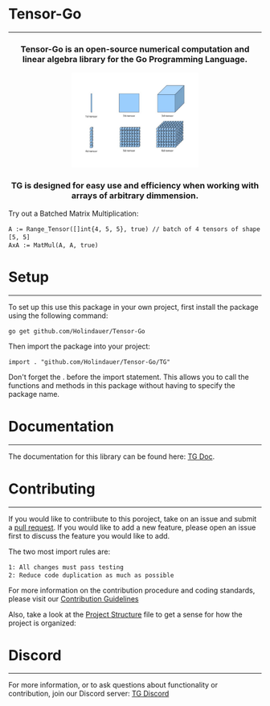 # Tensor-Go 





-----------------------------------------------------------------------------------------------------
<center>
<h3>Tensor-Go is an open-source numerical computation and linear algebra library for the Go Programming Language.</h3>
    
<p align="center">
  <img src="tensor_visualization.jpg" alt="Description" style="width:50%">
</p>

<h3>TG is designed for easy use and efficiency when working with arrays of arbitrary dimmension.</h3>
</center>


Try out a Batched Matrix Multiplication:

    A := Range_Tensor([]int{4, 5, 5}, true) // batch of 4 tensors of shape [5, 5]
    AxA := MatMul(A, A, true)      
# Setup
-----------------------------------------------------------------------------------------------------

To set up this use this package in your own project, first install the package using the following command:

    go get github.com/Holindauer/Tensor-Go

Then import the package into your project:

    import . "github.com/Holindauer/Tensor-Go/TG"

Don't forget the . before the import statement. This allows you to call the functions and methods in this package without having to specify the package name.

# Documentation
-----------------------------------------------------------------------------------------------------


The documentation for this library can be found here: [TG Doc](documentation.md).


# Contributing
-----------------------------------------------------------------------------------------------------


If you would like to contriibute to this poroject, take on an issue and submit a [pull request](pull_request_template.md). If you would like to add a new feature, please open an issue first to discuss the feature you would like to add. 

The two most import rules are: 

    1: All changes must pass testing 
    2: Reduce code duplication as much as possible


For more information on the contribution procedure and coding standards, please visit our [Contribution Guidelines](CONTRIBUTING.md) 

Also, take a look at the [Project Structure](project_structure.md) file to get a sense for how the project is organized: 

# Discord
-----------------------------------------------------------------------------------------------------
For more information, or to ask questions about functionality or contribution, join our Discord server: [TG Discord](https://discord.gg/mEy8F49Szu)



